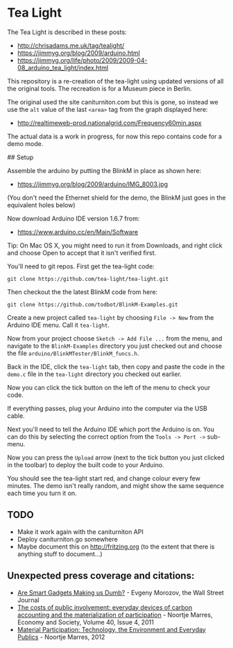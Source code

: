# Tea Light

The Tea Light is described in these posts:

* http://chrisadams.me.uk/tag/tealight/
* https://jimmyg.org/blog/2009/arduino.html
* https://jimmyg.org/life/photo/2009/2009-04-08_arduino_tea_light/index.html

This repository is a re-creation of the tea-light using updated versions of all
the original tools. The recreation is for a Museum piece in Berlin.

The original used the site caniturniton.com but this is gone, so instead we use
the `alt` value of the last `<area>` tag from the graph displayed here:

* http://realtimeweb-prod.nationalgrid.com/Frequency60min.aspx

The actual data is a work in progress, for now this repo contains code for a
demo mode.

## Setup

Assemble the arduino by putting the BlinkM in place as shown here:

* https://jimmyg.org/blog/2009/arduino/IMG_8003.jpg

(You don't need the Ethernet shield for the demo, the BlinkM just goes in the
equivalent holes below)

Now download Arduino IDE version 1.6.7 from:

* https://www.arduino.cc/en/Main/Software

Tip: On Mac OS X, you might need to run it from Downloads, and right click and
choose Open to accept that it isn't verified first.

You'll need to git repos. First get the tea-light code:

~~~
git clone https://github.com/tea-light/tea-light.git
~~~

Then checkout the the latest BlinkM code from here:

~~~
git clone https://github.com/todbot/BlinkM-Examples.git
~~~

Create a new project called `tea-light` by choosing `File -> New` from the
Arduino IDE menu. Call it `tea-light`.

Now from your project choose `Sketch -> Add File ...` from the menu, and
navigate to the `BlinkM-Examples` directory you just checked out and choose the
file `arduino/BlinkMTester/BlinkM_funcs.h`.

Back in the IDE, click the `tea-light` tab, then copy and paste the code in the
`demo.c` file in the `tea-light` directory you checked out earlier.

Now you can click the tick button on the left of the menu to check your code.

If everything passes, plug your Arduino into the computer via the USB cable.

Next you'll need to tell the Arduino IDE which port the Arduino is on. You can
do this by selecting the correct option from the `Tools -> Port ->` sub-menu.

Now you can press the `Upload` arrow (next to the tick button you just clicked
in the toolbar) to deploy the built code to your Arduino.

You should see the tea-light start red, and change colour every few minutes.
The demo isn't really random, and might show the same sequence each time
you turn it on.

## TODO

- Make it work again with the caniturniton API
- Deploy caniturniton.go somewhere
- Maybe document this on http://fritzing.org (to the extent that there is anything stuff to document…)

## Unexpected press coverage and citations:

- [Are Smart Gadgets Making us Dumb?](http://www.wsj.com/articles/SB10001424127887324503204578318462215991802) - Evgeny Morozov, the Wall Street Journal 
- [The costs of public involvement: everyday devices of carbon accounting and the materialization of participation](http://www.tandfonline.com/doi/pdf/10.1080/03085147.2011.602294) - Noortje Marres, Economy and Society,  Volume 40, Issue 4, 2011
- [Material Participation: Technology, the Environment and Everyday Publics](http://www.palgrave.com/us/book/9780230232112) - Noortje Marres, 2012


